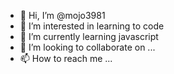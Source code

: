 - 👋 Hi, I’m @mojo3981
- 👀 I’m interested in learning to code
- 🌱 I’m currently learning javascript
- 💞️ I’m looking to collaborate on ...
- 📫 How to reach me ...

<!---
mojo3981/mojo3981 is a ✨ special ✨ repository because its `README.md` (this file) appears on your GitHub profile.
You can click the Preview link to take a look at your changes.
--->

